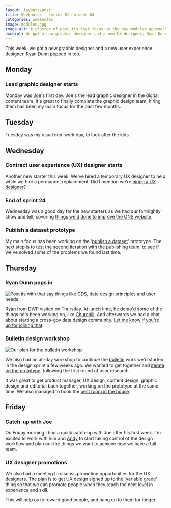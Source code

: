 ```yaml
---
layout: layouts/post
title: Weeknotes – series 01 episode 04
categories: weeknotes
image: modules.jpg
image-alt: A cluster of post-its that focus on the new modular approach we're proposing for the ONS website
excerpt: We got a new graphic designer and a new UX designer. Ryan Dunn popped in too.
---
```


<p class="lede">This week, we got a new graphic designer and a new user experience designer. Ryan Dunn popped in too.</p>

## Monday

### Lead graphic designer starts

Monday was [Joe](https://twitter.com/NationJoseph)'s first day. Joe's the lead graphic designer in the digital content team. It's great to finally complete the graphic design team, hiring them has been my main focus for the past few months.

## Tuesday

Tuesday was my usual non-work day, to look after the kids.

## Wednesday

### Contract user experience (UX) designer starts

Another new starter this week. We've hired a temporary UX designer to help while we hire a permanent replacement. Did I mention we're [hiring a UX designer](https://www.civilservicejobs.service.gov.uk/csr/jobs.cgi?jcode=1581727)?

### End of sprint 24

Wednesday was a good day for the new starters as we had our fortnightly show and tell, covering [things we'd done to improve the ONS website](https://onsdigital.github.io/dp-prototypes/#sprint-24).

### Publish a dataset prototype

My main focus has been working on the '[publish a dataset](http://www.benjystanton.co.uk/dp-prototype-kit/sprint/24/publish-a-dataset/)' prototype. The next step is to test the second iteration with the publishing team, to see if we've solved some of the problems we found last time.

## Thursday

### Ryan Dunn pops in

![Post its with that say things like GDS, data design principles and user needs](/images/data-design-community-idea.jpg)

[Ryan from DWP](https://twitter.com/drryandunn) visited on Thursday. At lunch time, he demo'd some of the things he's been working on, like [Churchill](https://dwpdigital.blog.gov.uk/2017/02/24/data-for-people-who-dont-like-data/). And afterwards we had a chat about starting a cross-gov data design community. [Let me know if you're up for joining that](https://twitter.com/benjystanton).

### Bulletin design workshop

![Our plan for the bulletin workshop](/images/bulletin-workshop-plan.jpg)

We also had an all-day workshop to continue the [bulletin](https://digitalblog.ons.gov.uk/2018/05/17/making-better-bulletins-lets-start-with-what-we-know/) work we'd started in the design sprint a few weeks ago. We wanted to get together and [iterate on the prototype](http://www.benjystanton.co.uk/dp-prototype-kit/sprint/25/crime-overview/), following the first round of user research.

It was great to get product manager, UX design, content design, graphic design and editorial back together, working on the prototype at the same time. We also managed to book the [best room in the house](https://twitter.com/darrenwaters/status/999683035489554432).

## Friday

### Catch-up with Joe

On Friday morning I had a quick catch-up with Joe after his first week. I'm excited to work with him and [Andy](https://twitter.com/mrandybudd) to start taking control of the design workflow and plan out the things we want to achieve now we have a full team.

### UX designer promotions

We also had a meeting to discuss promotion opportunities for the UX designers. The plan is to get UX design signed up to the 'variable grade' thing so that we can promote people when they reach the next level in experience and skill.

This will help us to reward good people, and hang on to them for longer.
